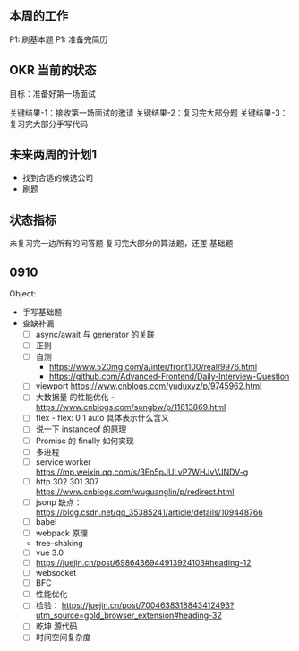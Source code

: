 ## 本周的工作

P1: 刷基本题
P1: 准备完简历

## OKR 当前的状态

目标：准备好第一场面试

关键结果-1：接收第一场面试的邀请
关键结果-2：复习完大部分题
关键结果-3：复习完大部分手写代码

## 未来两周的计划1

- 找到合适的候选公司
- 刷题

## 状态指标

未复习完一边所有的问答题
复习完大部分的算法题，还差 基础题

## 0910

Object:

- 手写基础题
- 查缺补漏
  - [ ] async/await 与 generator 的关联
  - [ ] 正则
  - [ ] 自测
    - https://www.520mg.com/a/inter/front100/real/9976.html
    - https://github.com/Advanced-Frontend/Daily-Interview-Question
  - [ ] viewport https://www.cnblogs.com/yuduxyz/p/9745962.html
  - [ ] 大数据量 的性能优化 - https://www.cnblogs.com/songbw/p/11613869.html
  - [ ] flex - flex: 0 1 auto 具体表示什么含义
  - [ ] 说一下 instanceof 的原理
  - [ ] Promise 的 finally 如何实现
  - [ ] 多进程
  - [ ] service worker https://mp.weixin.qq.com/s/3Ep5pJULvP7WHJvVJNDV-g
  - [ ] http 302 301 307 https://www.cnblogs.com/wuguanglin/p/redirect.html
  - [ ] jsonp 缺点： https://blog.csdn.net/qq_35385241/article/details/109448766
  - [ ] babel
  - [ ] webpack 原理
  - tree-shaking
  - [ ] vue 3.0
  - [ ] https://juejin.cn/post/6986436944913924103#heading-12
  - [ ] websocket
  - [ ] BFC
  - [ ] 性能优化
  - [ ] 检验： https://juejin.cn/post/7004638318843412493?utm_source=gold_browser_extension#heading-32
  - [ ] 乾坤 源代码
  - [ ] 时间空间复杂度
